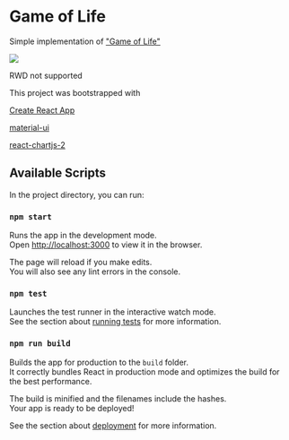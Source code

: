 # Game of Life

Simple implementation of ["Game of Life"](https://en.wikipedia.org/wiki/Conway%27s_Game_of_Life)

![](game-of-life.gif)

RWD not supported

This project was bootstrapped with

[Create React App](https://github.com/facebook/create-react-app)

[material-ui](https://material-ui.com/)

[react-chartjs-2](https://github.com/jerairrest/react-chartjs-2)

## Available Scripts

In the project directory, you can run:

### `npm start`

Runs the app in the development mode.<br />
Open [http://localhost:3000](http://localhost:3000) to view it in the browser.

The page will reload if you make edits.<br />
You will also see any lint errors in the console.

### `npm test`

Launches the test runner in the interactive watch mode.<br />
See the section about [running tests](https://facebook.github.io/create-react-app/docs/running-tests) for more information.

### `npm run build`

Builds the app for production to the `build` folder.<br />
It correctly bundles React in production mode and optimizes the build for the best performance.

The build is minified and the filenames include the hashes.<br />
Your app is ready to be deployed!

See the section about [deployment](https://facebook.github.io/create-react-app/docs/deployment) for more information.
